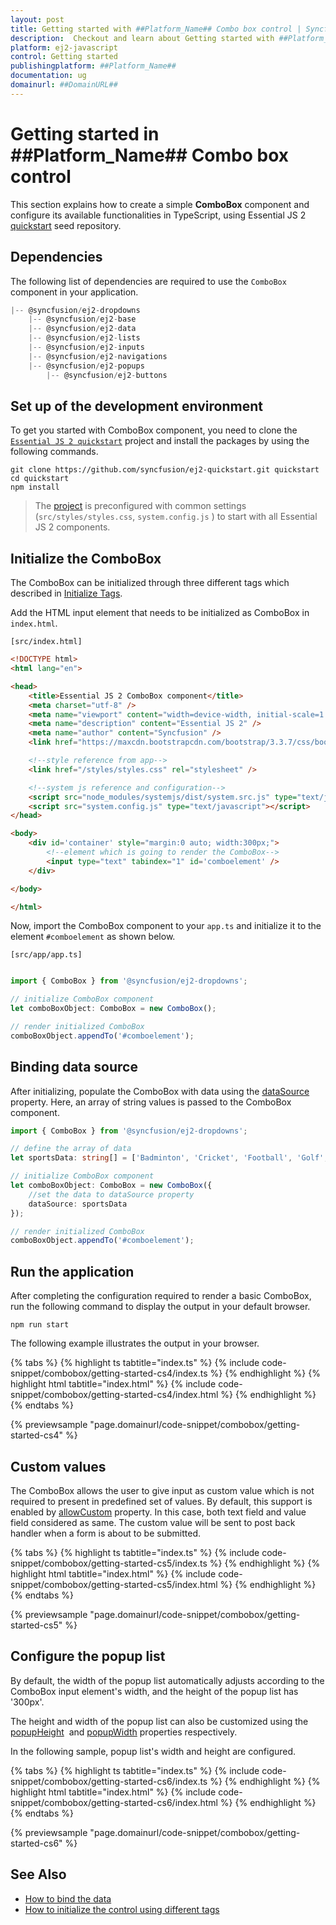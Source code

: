 ```yaml
---
layout: post
title: Getting started with ##Platform_Name## Combo box control | Syncfusion
description:  Checkout and learn about Getting started with ##Platform_Name## Combo box control of Syncfusion Essential JS 2 and more details.
platform: ej2-javascript
control: Getting started 
publishingplatform: ##Platform_Name##
documentation: ug
domainurl: ##DomainURL##
---
```


# Getting started in ##Platform_Name## Combo box control

This section explains how to create a simple **ComboBox** component and configure its available functionalities in TypeScript, using Essential JS 2 [quickstart](https://github.com/syncfusion/ej2-quickstart.git) seed repository.

## Dependencies

The following list of dependencies are required to use the `ComboBox` component in your application.

```javascript
|-- @syncfusion/ej2-dropdowns
    |-- @syncfusion/ej2-base
    |-- @syncfusion/ej2-data
    |-- @syncfusion/ej2-lists
    |-- @syncfusion/ej2-inputs
    |-- @syncfusion/ej2-navigations
    |-- @syncfusion/ej2-popups
        |-- @syncfusion/ej2-buttons
```

## Set up of the development environment

To get you started with ComboBox component, you need to clone the [`Essential JS 2 quickstart`](https://github.com/syncfusion/ej2-quickstart.git) project and install the packages by using the following commands.

```
git clone https://github.com/syncfusion/ej2-quickstart.git quickstart
cd quickstart
npm install
```

> The [project](https://github.com/syncfusion/ej2-quickstart.git) is preconfigured with common settings (`src/styles/styles.css`, `system.config.js` ) to start with all Essential JS 2 components.

## Initialize the ComboBox

The ComboBox can be initialized through three different tags which described in [Initialize Tags](https://helpej2.syncfusion.com/documentation/combo-box/tags).

Add the HTML input element that needs to be initialized as ComboBox in `index.html`.

`[src/index.html]`

```html
<!DOCTYPE html>
<html lang="en">

<head>
    <title>Essential JS 2 ComboBox component</title>
    <meta charset="utf-8" />
    <meta name="viewport" content="width=device-width, initial-scale=1.0, user-scalable=no" />
    <meta name="description" content="Essential JS 2" />
    <meta name="author" content="Syncfusion" />
    <link href="https://maxcdn.bootstrapcdn.com/bootstrap/3.3.7/css/bootstrap.min.css" rel="stylesheet" />

    <!--style reference from app-->
    <link href="/styles/styles.css" rel="stylesheet" />

    <!--system js reference and configuration-->
    <script src="node_modules/systemjs/dist/system.src.js" type="text/javascript"></script>
    <script src="system.config.js" type="text/javascript"></script>
</head>

<body>
    <div id='container' style="margin:0 auto; width:300px;">
        <!--element which is going to render the ComboBox-->
        <input type="text" tabindex="1" id='comboelement' />
    </div>

</body>

</html>
```

Now, import the  ComboBox component to your `app.ts` and initialize it to the element `#comboelement` as shown below.

`[src/app/app.ts]`

```ts

import { ComboBox } from '@syncfusion/ej2-dropdowns';

// initialize ComboBox component
let comboBoxObject: ComboBox = new ComboBox();

// render initialized ComboBox
comboBoxObject.appendTo('#comboelement');

```

## Binding data source

After initializing, populate the ComboBox with data using the [dataSource](https://ej2.syncfusion.com/documentation/api/combo-box/#datasource) property. Here, an array of string values is passed to the ComboBox component.

```ts
import { ComboBox } from '@syncfusion/ej2-dropdowns';

// define the array of data
let sportsData: string[] = ['Badminton', 'Cricket', 'Football', 'Golf', 'Tennis'];

// initialize ComboBox component
let comboBoxObject: ComboBox = new ComboBox({
    //set the data to dataSource property
    dataSource: sportsData
});

// render initialized ComboBox
comboBoxObject.appendTo('#comboelement');
```

## Run the application

After completing the configuration required to render a basic ComboBox, run the following command to display the output in your default browser.

```
npm run start
```

The following example illustrates the output in your browser.

{% tabs %}
{% highlight ts tabtitle="index.ts" %}
{% include code-snippet/combobox/getting-started-cs4/index.ts %}
{% endhighlight %}
{% highlight html tabtitle="index.html" %}
{% include code-snippet/combobox/getting-started-cs4/index.html %}
{% endhighlight %}
{% endtabs %}
          
{% previewsample "page.domainurl/code-snippet/combobox/getting-started-cs4" %}

## Custom values

The ComboBox allows the user to give input as custom value which is not required to present in predefined set of values. By default, this support is enabled by [allowCustom](https://ej2.syncfusion.com/documentation/api/combo-box/#allowcustom) property. In this case, both text field and value field considered as same.
The custom value will be sent to post back handler when a form is about to be submitted.

{% tabs %}
{% highlight ts tabtitle="index.ts" %}
{% include code-snippet/combobox/getting-started-cs5/index.ts %}
{% endhighlight %}
{% highlight html tabtitle="index.html" %}
{% include code-snippet/combobox/getting-started-cs5/index.html %}
{% endhighlight %}
{% endtabs %}
          
{% previewsample "page.domainurl/code-snippet/combobox/getting-started-cs5" %}

## Configure the popup list

By default, the width of the popup list automatically adjusts according to the ComboBox input element's width, and the height of the popup list has '300px'.

The height and width of the popup list can also be customized using the [popupHeight](https://ej2.syncfusion.com/documentation/api/combo-box/#popupheight) &nbsp;and [popupWidth](https://ej2.syncfusion.com/documentation/api/combo-box/#popupwidth) properties respectively.

In the following sample, popup list's width and height are configured.

{% tabs %}
{% highlight ts tabtitle="index.ts" %}
{% include code-snippet/combobox/getting-started-cs6/index.ts %}
{% endhighlight %}
{% highlight html tabtitle="index.html" %}
{% include code-snippet/combobox/getting-started-cs6/index.html %}
{% endhighlight %}
{% endtabs %}
          
{% previewsample "page.domainurl/code-snippet/combobox/getting-started-cs6" %}

## See Also

* [How to bind the data](https://helpej2.syncfusion.com/documentation/combo-box/data-binding)
* [How to initialize the control using different tags](https://helpej2.syncfusion.com/documentation/combo-box/tags)
